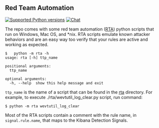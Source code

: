 ## Red Team Automation

[![Supported Python versions](https://img.shields.io/badge/python-3.7+-yellow.svg)](https://www.python.org/downloads/)
[![Chat](https://img.shields.io/badge/chat-%23security--detection--rules-blueviolet)](https://ela.st/slack)

The repo comes with some red team automation ([RTA](./)) python scripts that run on Windows, Mac OS, and \*nix. 
RTA scripts emulate known attacker behaviors and are an easy way too verify that your rules are active and working as expected.

```console
$   python -m rta -h
usage: rta [-h] ttp_name

positional arguments:
  ttp_name

optional arguments:
  -h, --help  show this help message and exit
```
`ttp_name` is the name of a script that can be found in the [rta](./rta) directory. For example, to execute ./rta/wevtutil_log_clear.py script, run command:

```console
$ python -m rta wevtutil_log_clear
```

Most of the RTA scripts contain a comment with the rule name, in `signal.rule.name`, that maps to the Kibana Detection Signals.
